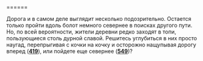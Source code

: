 ======

Дорога и в самом деле выглядит несколько подозрительно. Остается только пройти вдоль болот немного севернее в поисках другого пути. Но, по всей вероятности, жители деревни редко заходят в топи, пользующиеся столь дурной славой. Решитесь углубиться в них просто наугад, перепрыгивая с кочки на кочку и осторожно нащупывая дорогу вперед ([**419**](#n_419)), или пойдете еще севернее ([**549**](#n_549))?

